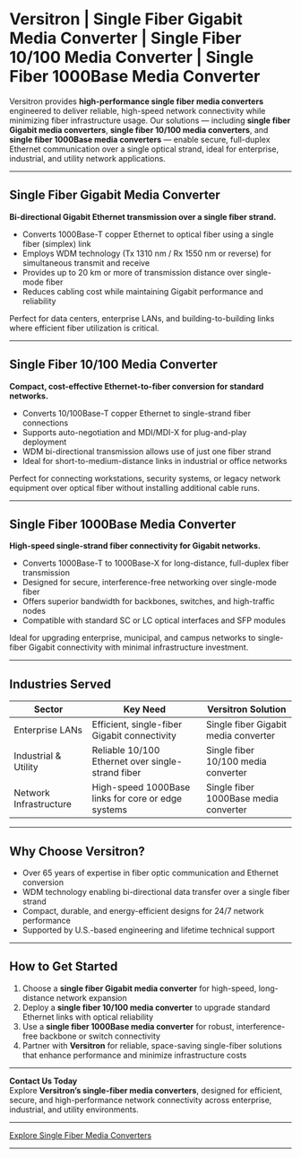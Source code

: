 # Versitron | Single Fiber Gigabit Media Converter | Single Fiber 10/100 Media Converter | Single Fiber 1000Base Media Converter

Versitron provides **high-performance single fiber media converters** engineered to deliver reliable, high-speed network connectivity while minimizing fiber infrastructure usage. Our solutions — including **single fiber Gigabit media converters**, **single fiber 10/100 media converters**, and **single fiber 1000Base media converters** — enable secure, full-duplex Ethernet communication over a single optical strand, ideal for enterprise, industrial, and utility network applications.

---

## Single Fiber Gigabit Media Converter

**Bi-directional Gigabit Ethernet transmission over a single fiber strand.**

- Converts 1000Base-T copper Ethernet to optical fiber using a single fiber (simplex) link  
- Employs WDM technology (Tx 1310 nm / Rx 1550 nm or reverse) for simultaneous transmit and receive  
- Provides up to 20 km or more of transmission distance over single-mode fiber  
- Reduces cabling cost while maintaining Gigabit performance and reliability  

Perfect for data centers, enterprise LANs, and building-to-building links where efficient fiber utilization is critical.

---

## Single Fiber 10/100 Media Converter

**Compact, cost-effective Ethernet-to-fiber conversion for standard networks.**

- Converts 10/100Base-T copper Ethernet to single-strand fiber connections  
- Supports auto-negotiation and MDI/MDI-X for plug-and-play deployment  
- WDM bi-directional transmission allows use of just one fiber strand  
- Ideal for short-to-medium-distance links in industrial or office networks  

Perfect for connecting workstations, security systems, or legacy network equipment over optical fiber without installing additional cable runs.

---

## Single Fiber 1000Base Media Converter

**High-speed single-strand fiber connectivity for Gigabit networks.**

- Converts 1000Base-T to 1000Base-X for long-distance, full-duplex fiber transmission  
- Designed for secure, interference-free networking over single-mode fiber  
- Offers superior bandwidth for backbones, switches, and high-traffic nodes  
- Compatible with standard SC or LC optical interfaces and SFP modules  

Ideal for upgrading enterprise, municipal, and campus networks to single-fiber Gigabit connectivity with minimal infrastructure investment.

---

## Industries Served

| Sector                  | Key Need                                              | Versitron Solution                        |
|--------------------------|-------------------------------------------------------|-------------------------------------------|
| Enterprise LANs          | Efficient, single-fiber Gigabit connectivity          | Single fiber Gigabit media converter      |
| Industrial & Utility     | Reliable 10/100 Ethernet over single-strand fiber     | Single fiber 10/100 media converter       |
| Network Infrastructure   | High-speed 1000Base links for core or edge systems    | Single fiber 1000Base media converter     |

---

## Why Choose Versitron?

- Over 65 years of expertise in fiber optic communication and Ethernet conversion  
- WDM technology enabling bi-directional data transfer over a single fiber strand  
- Compact, durable, and energy-efficient designs for 24/7 network performance  
- Supported by U.S.-based engineering and lifetime technical support  

---

## How to Get Started

1. Choose a **single fiber Gigabit media converter** for high-speed, long-distance network expansion  
2. Deploy a **single fiber 10/100 media converter** to upgrade standard Ethernet links with optical reliability  
3. Use a **single fiber 1000Base media converter** for robust, interference-free backbone or switch connectivity  
4. Partner with **Versitron** for reliable, space-saving single-fiber solutions that enhance performance and minimize infrastructure costs  

---

**Contact Us Today**  
Explore **Versitron’s single-fiber media converters**, designed for efficient, secure, and high-performance network connectivity across enterprise, industrial, and utility environments.  

---

[Explore Single Fiber Media Converters](https://www.versitron.com/collections/single-fiber-media-converters)

---

